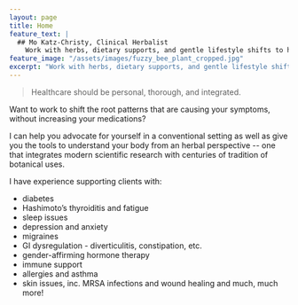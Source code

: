```yaml
---
layout: page
title: Home
feature_text: |
  ## Mo Katz-Christy, Clinical Herbalist
    Work with herbs, dietary supports, and gentle lifestyle shifts to help you meet your health goals.
feature_image: "/assets/images/fuzzy_bee_plant_cropped.jpg"
excerpt: "Work with herbs, dietary supports, and gentle lifestyle shifts to help you meet your health goals."
---
```


> Healthcare should be personal, thorough, and integrated.

Want to work to shift the root patterns that are causing your symptoms, without increasing your medications?

I can help you advocate for yourself in a conventional setting as well as give you the tools to understand your body from an herbal perspective -- one that integrates modern scientific research with centuries of tradition of botanical uses.

I have experience supporting clients with:

- diabetes
- Hashimoto’s thyroiditis and fatigue
- sleep issues
- depression and anxiety
- migraines
- GI dysregulation - diverticulitis, constipation, etc.
- gender-affirming hormone therapy
- immune support
- allergies and asthma
- skin issues, inc. MRSA infections and wound healing and much, much more!
